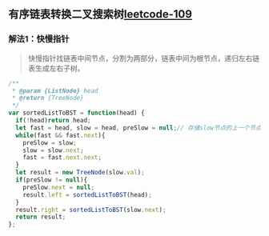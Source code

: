 <!-- 有序链表转换二叉搜索树.md -->
## 有序链表转换二叉搜索树[leetcode-109](https://leetcode-cn.com/problems/convert-sorted-list-to-binary-search-tree/)


### 解法1：快慢指针
> 快慢指针找链表中间节点，分割为两部分，链表中间为根节点，递归左右链表生成左右子树。
```js
/**
 * @param {ListNode} head
 * @return {TreeNode}
 */
var sortedListToBST = function(head) {
  if(!head)return head;
  let fast = head, slow = head, preSlow = null;// 存储slow节点的上一个节点，方便断开前半部分链表
  while(fast && fast.next){
    preSlow = slow;
    slow = slow.next;
    fast = fast.next.next;
  }
  let result = new TreeNode(slow.val);
  if(preSlow != null){
    preSlow.next = null;
    result.left = sortedListToBST(head);
  }
  result.right = sortedListToBST(slow.next);
  return result;
};
```
